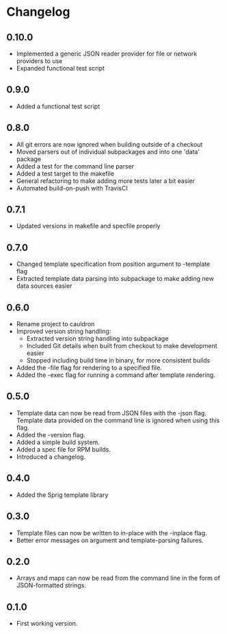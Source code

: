 # Changelog

## 0.10.0
* Implemented a generic JSON reader provider for file or network providers to use
* Expanded functional test script

## 0.9.0
* Added a functional test script

## 0.8.0
* All git errors are now ignored when building outside of a checkout
* Moved parsers out of individual subpackages and into one 'data' package
* Added a test for the command line parser
* Added a test target to the makefile
* General refactoring to make adding more tests later a bit easier
* Automated build-on-push with TravisCI

## 0.7.1
* Updated versions in makefile and specfile properly

## 0.7.0
* Changed template specification from position argument to -template flag
* Extracted template data parsing into subpackage to make adding new data sources easier

## 0.6.0
* Rename project to cauldron
* Improved version string handling:
  * Extracted version string handling into subpackage
  * Included Git details when built from checkout to make development easier
  * Stopped including build time in binary, for more consistent builds
* Added the -file flag for rendering to a specified file.
* Added the -exec flag for running a command after template rendering.

## 0.5.0
* Template data can now be read from JSON files with the -json flag. Template data provided on the command line is ignored when using this flag.
* Added the -version flag.
* Added a simple build system.
* Added a spec file for RPM builds.
* Introduced a changelog.

## 0.4.0
* Added the Sprig template library 

## 0.3.0
* Template files can now be written to in-place with the -inplace flag.
* Better error messages on argument and template-parsing failures.

## 0.2.0
* Arrays and maps can now be read from the command line in the form of JSON-formatted strings.

## 0.1.0
* First working version.
